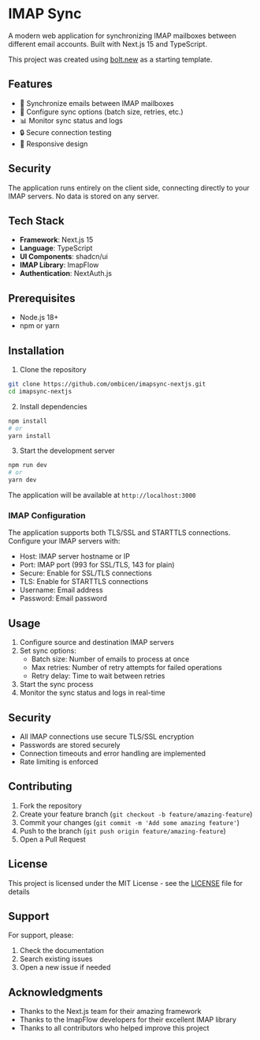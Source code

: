 # IMAP Sync

A modern web application for synchronizing IMAP mailboxes between different email accounts. Built with Next.js 15 and TypeScript.

This project was created using [bolt.new](https://bolt.new) as a starting template.

## Features

- 🔄 Synchronize emails between IMAP mailboxes
- 🔄 Configure sync options (batch size, retries, etc.)
- 📊 Monitor sync status and logs
- 🔒 Secure connection testing
- 📱 Responsive design

## Security

The application runs entirely on the client side, connecting directly to your IMAP servers. No data is stored on any server.

## Tech Stack

- **Framework**: Next.js 15
- **Language**: TypeScript
- **UI Components**: shadcn/ui
- **IMAP Library**: ImapFlow
- **Authentication**: NextAuth.js

## Prerequisites

- Node.js 18+
- npm or yarn

## Installation

1. Clone the repository
```bash
git clone https://github.com/ombicen/imapsync-nextjs.git
cd imapsync-nextjs
```

2. Install dependencies
```bash
npm install
# or
yarn install
```

3. Start the development server
```bash
npm run dev
# or
yarn dev
```

The application will be available at `http://localhost:3000`

### IMAP Configuration

The application supports both TLS/SSL and STARTTLS connections. Configure your IMAP servers with:

- Host: IMAP server hostname or IP
- Port: IMAP port (993 for SSL/TLS, 143 for plain)
- Secure: Enable for SSL/TLS connections
- TLS: Enable for STARTTLS connections
- Username: Email address
- Password: Email password

## Usage

1. Configure source and destination IMAP servers
2. Set sync options:
   - Batch size: Number of emails to process at once
   - Max retries: Number of retry attempts for failed operations
   - Retry delay: Time to wait between retries
3. Start the sync process
4. Monitor the sync status and logs in real-time

## Security

- All IMAP connections use secure TLS/SSL encryption
- Passwords are stored securely
- Connection timeouts and error handling are implemented
- Rate limiting is enforced

## Contributing

1. Fork the repository
2. Create your feature branch (`git checkout -b feature/amazing-feature`)
3. Commit your changes (`git commit -m 'Add some amazing feature'`)
4. Push to the branch (`git push origin feature/amazing-feature`)
5. Open a Pull Request

## License

This project is licensed under the MIT License - see the [LICENSE](LICENSE) file for details

## Support

For support, please:

1. Check the documentation
2. Search existing issues
3. Open a new issue if needed

## Acknowledgments

- Thanks to the Next.js team for their amazing framework
- Thanks to the ImapFlow developers for their excellent IMAP library
- Thanks to all contributors who helped improve this project
